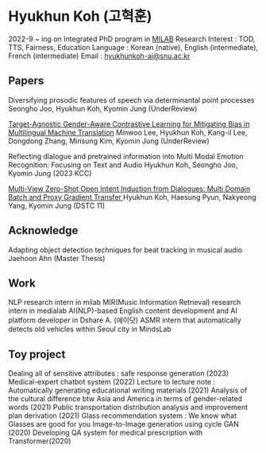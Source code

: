 # Hyukhun Koh (고혁훈)
2022-9 ~ ing on Integrated PhD program in [MILAB](http://milab.snu.ac.kr/)
Research Interest : TOD, TTS, Fairness, Education
Language : Korean (native), English (intermediate), French (intermediate)
Email : hyukhunkoh-ai@snu.ac.kr

## Papers
Diversifying prosodic features of speech via determinantal point processes
Seongho Joo, Hyukhun Koh, Kyomin Jung
(UnderReview)

[Target-Agnostic Gender-Aware Contrastive Learning for Mitigating Bias in Multilingual Machine Translation](https://arxiv.org/abs/2305.14016)
Minwoo Lee, Hyukhun Koh, Kang-il Lee, Dongdong Zhang, Minsung Kim, Kyomin Jung
(UnderReview)

Reflecting dialogue and pretrained information into Multi Modal Emotion Recognition: Focusing on Text and Audio
Hyukhun Koh, Seongho Joo, Kyomin Jung
(2023 KCC)

[Multi-View Zero-Shot Open Intent Induction from Dialogues: Multi Domain Batch and Proxy Gradient Transfer ](https://arxiv.org/abs/2303.13099)
Hyukhun Koh, Haesung Pyun, Nakyeong Yang, Kyomin Jung
(DSTC 11)




## Acknowledge
Adapting object detection techniques for beat tracking in musical audio 
Jaehoon Ahn
(Master Thesis)



## Work
NLP research intern in milab
MIR(Music Information Retrieval) research intern in medialab
AI(NLP)-based English content development and AI platform developer in Dshare A. (에이닷)
ASMR intern that automatically detects old vehicles within Seoul city in MindsLab

## Toy project
Dealing all of sensitive attributes : safe response generation (2023)
Medical-expert chatbot system (2022)
Lecture to lecture note : Automatically generating educational writing materials (2021)
Analysis of the cultural difference btw Asia and America in terms of gender-related words (2021)
Public transportation distribution analysis and improvement plan derivation (2021)
Glass recommendation system : We know what Glasses are good for you Image-to-Image generation using cycle GAN (2020)
Developing QA system for medical prescription with Transformer(2020)
